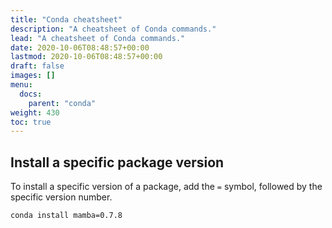 ```yaml
---
title: "Conda cheatsheet"
description: "A cheatsheet of Conda commands."
lead: "A cheatsheet of Conda commands."
date: 2020-10-06T08:48:57+00:00
lastmod: 2020-10-06T08:48:57+00:00
draft: false
images: []
menu:
  docs:
    parent: "conda"
weight: 430
toc: true
---
```


## Install a specific package version

To install a specific version of a package, add the `=` symbol, followed by the
specific version number.

```bash
conda install mamba=0.7.8
```

<!-- Link definitions -->
